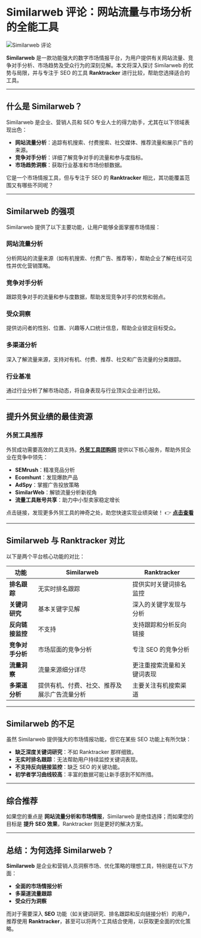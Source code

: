 # Similarweb 评论：网站流量与市场分析的全能工具

![Similarweb 评论](https://www.ranktracker.com/static/1734558716916.908247863605/ee682/intro.png)

**Similarweb** 是一款功能强大的数字市场情报平台，为用户提供有关网站流量、竞争对手分析、市场趋势及受众行为的深刻见解。本文将深入探讨 Similarweb 的优势与局限，并与专注于 SEO 的工具 **Ranktracker** 进行比较，帮助您选择适合的工具。

---

## 什么是 Similarweb？

Similarweb 是企业、营销人员和 SEO 专业人士的得力助手，尤其在以下领域表现出色：

- **网站流量分析**：追踪有机搜索、付费搜索、社交媒体、推荐流量和展示广告的来源。
- **竞争对手分析**：详细了解竞争对手的流量和参与度指标。
- **市场趋势洞察**：获取行业基准和市场份额数据。

它是一个市场情报工具，但与专注于 SEO 的 **Ranktracker** 相比，其功能覆盖范围又有哪些不同呢？

---

## Similarweb 的强项

Similarweb 提供了以下主要功能，让用户能够全面掌握市场情报：

### 网站流量分析
分析网站的流量来源（如有机搜索、付费广告、推荐等），帮助企业了解在线可见性并优化营销策略。

### 竞争对手分析
跟踪竞争对手的流量和参与度数据，帮助发现竞争对手的优势和弱点。

### 受众洞察
提供访问者的性别、位置、兴趣等人口统计信息，帮助企业锁定目标受众。

### 多渠道分析
深入了解流量来源，支持对有机、付费、推荐、社交和广告流量的分类跟踪。

### 行业基准
通过行业分析了解市场动态，将自身表现与行业顶尖企业进行比较。

---

## **提升外贸业绩的最佳资源**

### 外贸工具推荐
外贸成功需要高效的工具支持。**[外贸工具团购网](https://bit.ly/waimao518)** 提供以下核心服务，帮助外贸企业在竞争中领先：

- **SEMrush**：精准竞品分析
- **Ecomhunt**：发现爆款产品
- **AdSpy**：掌握广告投放策略
- **SimilarWeb**：解锁流量分析新视角
- **流量工具账号共享**：助力中小型卖家稳定增长

点击链接，发现更多外贸工具的神奇之处，助您快速实现业绩突破！ 👉 **[点击查看](https://bit.ly/waimao518)**

---

## Similarweb 与 Ranktracker 对比

以下是两个平台核心功能的对比：

| 功能                | **Similarweb**                                    | **Ranktracker**                               |
|---------------------|--------------------------------------------------|----------------------------------------------|
| **排名跟踪**        | 无实时排名跟踪                                   | 提供实时关键词排名监控                       |
| **关键词研究**      | 基本关键字见解                                   | 深入的关键字发现与分析                       |
| **反向链接监控**    | 不支持                                           | 支持跟踪和分析反向链接                       |
| **竞争对手分析**    | 市场层面的竞争分析                               | 专注 SEO 的竞争分析                          |
| **流量洞察**        | 流量来源细分详尽                                | 更注重搜索流量和关键词表现                   |
| **多渠道分析**      | 提供有机、付费、社交、推荐及展示广告流量分析     | 主要关注有机搜索渠道                         |

---

## Similarweb 的不足

虽然 Similarweb 提供强大的市场情报功能，但它在某些 SEO 功能上有所欠缺：

- **缺乏深度关键词研究**：不如 Ranktracker 那样细致。
- **无实时排名跟踪**：无法帮助用户持续监控关键词表现。
- **不支持反向链接监控**：缺乏 SEO 的关键功能。
- **初学者学习曲线较高**：丰富的数据可能让新手感到不知所措。

---

## 综合推荐

如果您的重点是 **网站流量分析和市场情报**，Similarweb 是绝佳选择；而如果您的目标是 **提升 SEO 效果**，Ranktracker 则是更好的解决方案。

---

## 总结：为何选择 Similarweb？

**Similarweb** 是企业和营销人员洞察市场、优化策略的理想工具，特别是在以下方面：

- **全面的市场情报分析**
- **多渠道流量跟踪**
- **受众行为洞察**

而对于需要深入 **SEO** 功能（如关键词研究、排名跟踪和反向链接分析）的用户，推荐使用 **Ranktracker**，甚至可以将两个工具结合使用，以获取更全面的优化策略。


